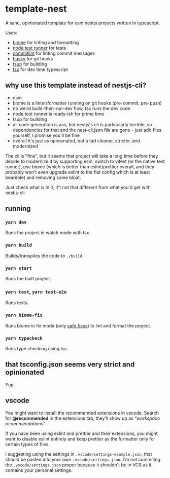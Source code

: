 # template-nest

A sane, opinionated template for esm nestjs projects written in typescript.

Uses:

- [biome](https://github.com/biomejs/biome) for linting and formatting
- [node test runner](https://nodejs.org/api/test.html) for tests
- [commitlint](https://github.com/conventional-changelog/commitlint) for linting commit messages
- [husky](https://github.com/typicode/husky) for git hooks
- [tsup](https://github.com/egoist/tsup) for building
- [tsx](https://github.com/privatenumber/tsx) for dev time typescript

## why use this template instead of nestjs-cli?

- esm
- biome is a linter/formatter running on git hooks (pre-commit, pre-push)
- no weird build-then-run-dev flow, tsx runs the dev code
- node test runner is ready-ish for prime time
- tsup for building
- all code generation is ass, but nestjs's cli is particularly terrible, so dependencies for that and the nest-cli.json file are gone - just add files yourself, I promise you'll be fine
- overall it's just as opinionated, but a tad cleaner, stricter, and modernized

The cli is "fine", but it seems that project will take a long time before they decide to modernize it by supporting esm, switch to vitest (or the native test runner), use biome (which is better than eslint/prettier overall, and they probably won't even upgrade eslint to the flat config which is at least beareble) and removing some bloat.

Just check what is in it, it't not that different from what you'd get with nestjs-cli.

## running

### `yarn dev`

Runs the project in watch mode with tsx.

### `yarn build`

Builds/transpiles the code to `./build`.

### `yarn start`

Runs the built project.

### `yarn test`, `yarn test-e2e`

Runs tests.

### `yarn biome-fix`

Runs biome in fix mode (only [safe fixes](https://biomejs.dev/linter/#safe-fixes)) to lint and format the project.

### `yarn typecheck`

Runs type checking using tsc.

## that tsconfig.json seems very strict and opinionated

Yup.

## vscode

You might want to install the recommended extensions in vscode. Search for **@recommended** in the extensions tab, they'll show up as _"workspace recommendations"_.

If you have been using eslint and prettier and their extensions, you might want to disable eslint entirely and keep prettier as the formatter only for certain types of files.

I suggesting using the settings in `.vscode/settings-example.json`, that should be pasted into your own `.vscode/settings.json`. I'm not commiting the `.vscode/settings.json` proper because it shouldn't be in VCS as it contains your personal settings.
